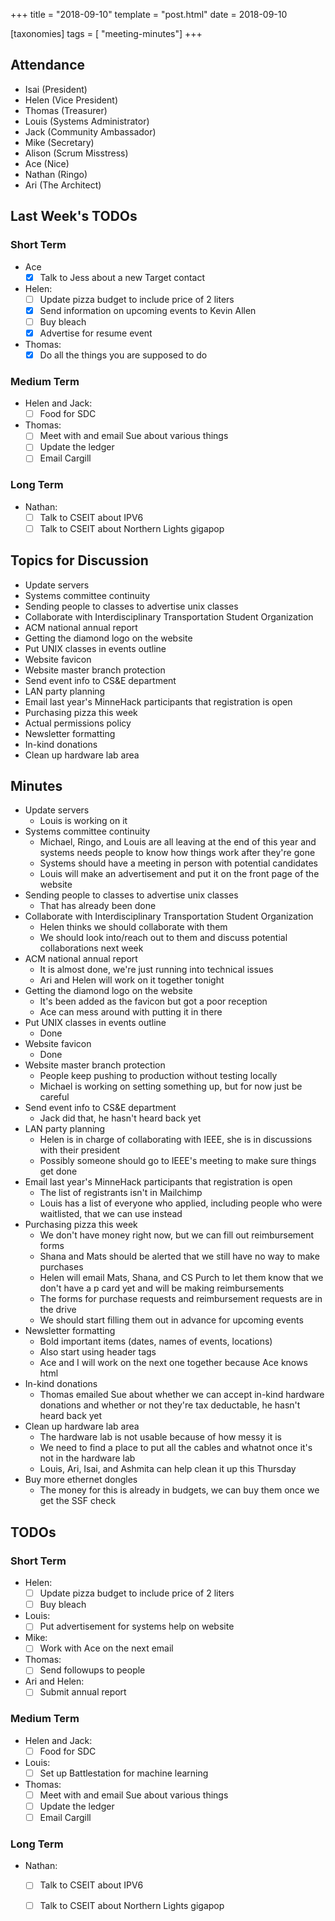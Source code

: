 +++
title = "2018-09-10"
template = "post.html"
date = 2018-09-10

[taxonomies]
tags = [ "meeting-minutes"]
+++

## Attendance
 - Isai      (President)
 - Helen     (Vice President)
 - Thomas    (Treasurer)
 - Louis     (Systems Administrator)
 - Jack      (Community Ambassador)
 - Mike      (Secretary)
 - Alison    (Scrum Misstress)
 - Ace       (Nice)
 - Nathan    (Ringo)
 - Ari       (The Architect)

## Last Week's TODOs
### Short Term
 - Ace
   - [x] Talk to Jess about a new Target contact
 - Helen:
   - [ ] Update pizza budget to include price of 2 liters
   - [x] Send information on upcoming events to Kevin Allen
   - [ ] Buy bleach
   - [x] Advertise for resume event
 - Thomas:
   - [x] Do all the things you are supposed to do
### Medium Term
 - Helen and Jack:
   - [ ] Food for SDC
 - Thomas:
   - [ ] Meet with and email Sue about various things
   - [ ] Update the ledger
   - [ ] Email Cargill
### Long Term
 - Nathan:
   - [ ] Talk to CSEIT about IPV6
   - [ ] Talk to CSEIT about Northern Lights gigapop

## Topics for Discussion
 - Update servers
 - Systems committee continuity
 - Sending people to classes to advertise unix classes
 - Collaborate with Interdisciplinary Transportation Student Organization
 - ACM national annual report
 - Getting the diamond logo on the website
 - Put UNIX classes in events outline
 - Website favicon
 - Website master branch protection
 - Send event info to CS&E department
 - LAN party planning
 - Email last year's MinneHack participants that registration is open
 - Purchasing pizza this week
 - Actual permissions policy
 - Newsletter formatting
 - In-kind donations
 - Clean up hardware lab area

## Minutes
 - Update servers
   - Louis is working on it
 - Systems committee continuity
   - Michael, Ringo, and Louis are all leaving at the end of this year and systems needs people to know how things work after they're gone
   - Systems should have a meeting in person with potential candidates
   - Louis will make an advertisement and put it on the front page of the website
 - Sending people to classes to advertise unix classes
   - That has already been done
 - Collaborate with Interdisciplinary Transportation Student Organization
   - Helen thinks we should collaborate with them
   - We should look into/reach out to them and discuss potential collaborations next week
 - ACM national annual report
   - It is almost done, we're just running into technical issues
   - Ari and Helen will work on it together tonight
 - Getting the diamond logo on the website
   - It's been added as the favicon but got a poor reception
   - Ace can mess around with putting it in there
 - Put UNIX classes in events outline
   - Done
 - Website favicon
   - Done
 - Website master branch protection
   - People keep pushing to production without testing locally
   - Michael is working on setting something up, but for now just be careful
 - Send event info to CS&E department
   - Jack did that, he hasn't heard back yet
 - LAN party planning
   - Helen is in charge of collaborating with IEEE, she is in discussions with their president
   - Possibly someone should go to IEEE's meeting to make sure things get done
 - Email last year's MinneHack participants that registration is open
   - The list of registrants isn't in Mailchimp
   - Louis has a list of everyone who applied, including people who were waitlisted, that we can use instead
 - Purchasing pizza this week
   - We don't have money right now, but we can fill out reimbursement forms
   - Shana and Mats should be alerted that we still have no way to make purchases
   - Helen will email Mats, Shana, and CS Purch to let them know that we don't have a p card yet and will be making reimbursements
   - The forms for purchase requests and reimbursement requests are in the drive
   - We should start filling them out in advance for upcoming events 
 - Newsletter formatting
   - Bold important items (dates, names of events, locations)
   - Also start using header tags
   - Ace and I will work on the next one together because Ace knows html
 - In-kind donations
   - Thomas emailed Sue about whether we can accept in-kind hardware donations and whether or not they're tax deductable, he hasn't heard back yet
 - Clean up hardware lab area
   - The hardware lab is not usable because of how messy it is
   - We need to find a place to put all the cables and whatnot once it's not in the hardware lab
   - Louis, Ari, Isai, and Ashmita can help clean it up this Thursday
 - Buy more ethernet dongles
   - The money for this is already in budgets, we can buy them once we get the SSF check

## TODOs
### Short Term
 - Helen:
   - [ ] Update pizza budget to include price of 2 liters
   - [ ] Buy bleach
 - Louis:
   - [ ] Put advertisement for systems help on website
 - Mike:
   - [ ] Work with Ace on the next email
 - Thomas:
   - [ ] Send followups to people
 - Ari and Helen:
   - [ ] Submit annual report
### Medium Term
 - Helen and Jack:
   - [ ] Food for SDC
 - Louis:
   - [ ] Set up Battlestation for machine learning
 - Thomas:
   - [ ] Meet with and email Sue about various things
   - [ ] Update the ledger
   - [ ] Email Cargill
### Long Term
 - Nathan:
   - [ ] Talk to CSEIT about IPV6
   - [ ] Talk to CSEIT about Northern Lights gigapop

